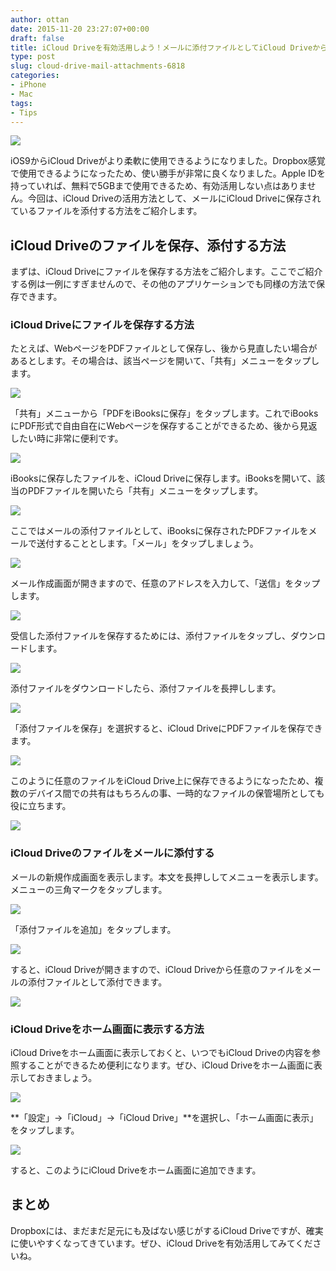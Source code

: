 ```yaml
---
author: ottan
date: 2015-11-20 23:27:07+00:00
draft: false
title: iCloud Driveを有効活用しよう！メールに添付ファイルとしてiCloud Driveからファイルを選択する方法
type: post
slug: cloud-drive-mail-attachments-6818
categories:
- iPhone
- Mac
tags:
- Tips
---
```


![](/uploads/2015/11/151120-564fa786966e9.jpg)






iOS9からiCloud Driveがより柔軟に使用できるようになりました。Dropbox感覚で使用できるようになったため、使い勝手が非常に良くなりました。Apple IDを持っていれば、無料で5GBまで使用できるため、有効活用しない点はありません。今回は、iCloud Driveの活用方法として、メールにiCloud Driveに保存されているファイルを添付する方法をご紹介します。





## iCloud Driveのファイルを保存、添付する方法





まずは、iCloud Driveにファイルを保存する方法をご紹介します。ここでご紹介する例は一例にすぎませんので、その他のアプリケーションでも同様の方法で保存できます。





### iCloud Driveにファイルを保存する方法





たとえば、WebページをPDFファイルとして保存し、後から見直したい場合があるとします。その場合は、該当ページを開いて、「共有」メニューをタップします。





![](/uploads/2015/11/151120-564fa787df2ff.png)






「共有」メニューから「PDFをiBooksに保存」をタップします。これでiBooksにPDF形式で自由自在にWebページを保存することができるため、後から見返したい時に非常に便利です。





![](/uploads/2015/11/151120-564fa78951973.png)






iBooksに保存したファイルを、iCloud Driveに保存します。iBooksを開いて、該当のPDFファイルを開いたら「共有」メニューをタップします。





![](/uploads/2015/11/151120-564fa78b3e8da.png)






ここではメールの添付ファイルとして、iBooksに保存されたPDFファイルをメールで送付することとします。「メール」をタップしましょう。





![](/uploads/2015/11/151120-564fa78cc5148.png)






メール作成画面が開きますので、任意のアドレスを入力して、「送信」をタップします。





![](/uploads/2015/11/151120-564fa78e325b1-1.png)






受信した添付ファイルを保存するためには、添付ファイルをタップし、ダウンロードします。





![](/uploads/2015/11/151120-564fa7901f131.png)






添付ファイルをダウンロードしたら、添付ファイルを長押しします。





![](/uploads/2015/11/151120-564fa7913c217.png)






「添付ファイルを保存」を選択すると、iCloud DriveにPDFファイルを保存できます。





![](/uploads/2015/11/151120-564fa7927969f-1.png)






このように任意のファイルをiCloud Drive上に保存できるようになったため、複数のデバイス間での共有はもちろんの事、一時的なファイルの保管場所としても役に立ちます。





![](/uploads/2015/11/151120-564fa7940ebaa-1.png)






### iCloud Driveのファイルをメールに添付する





メールの新規作成画面を表示します。本文を長押ししてメニューを表示します。メニューの三角マークをタップします。





![](/uploads/2015/11/151120-564fa7953742c-1.png)






「添付ファイルを追加」をタップします。





![](/uploads/2015/11/151120-564fa79670263-1.png)






すると、iCloud Driveが開きますので、iCloud Driveから任意のファイルをメールの添付ファイルとして添付できます。





![](/uploads/2015/11/151120-564fa797a88ca-1.png)






### iCloud Driveをホーム画面に表示する方法





iCloud Driveをホーム画面に表示しておくと、いつでもiCloud Driveの内容を参照することができるため便利になります。ぜひ、iCloud Driveをホーム画面に表示しておきましょう。





![](/uploads/2015/11/151120-564fa868923f6.png)






**「設定」→「iCloud」→「iCloud Drive」**を選択し、「ホーム画面に表示」をタップします。





![](/uploads/2015/11/151120-564fa86a2a3f9.png)






すると、このようにiCloud Driveをホーム画面に追加できます。





## まとめ





Dropboxには、まだまだ足元にも及ばない感じがするiCloud Driveですが、確実に使いやすくなってきています。ぜひ、iCloud Driveを有効活用してみてくださいね。
